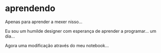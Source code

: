 # aprendendo
Apenas para aprender a mexer nisso...

Eu sou um humilde designer com esperança de aprender a programar... um dia...

Agora uma modificação através do meu notebook...
